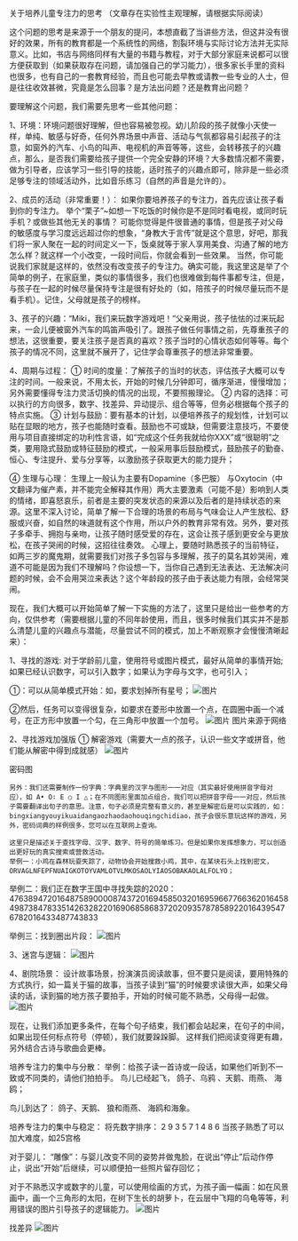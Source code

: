 关于培养儿童专注力的思考
（文章存在实验性主观理解，请根据实际阅读）

这个问题的思考是来源于一个朋友的提问，本想直截了当讲些方法，但这并没有很好的效果，所有的教育都是一个系统性的网络，割裂环境与实际讨论方法并无实际意义。比如，书店与网络同样有大量的书籍与教程，对于大部分家庭来说都可以很方便获取到（如果获取存在问题，请加强自己的学习能力），很多家长手里的资料也很多，也有自己的一套教育经验，而且也可能去早教或请教一些专业的人士，但是往往收效甚微，究竟是怎么回事？是方法出问题？还是教育出问题？

要理解这个问题，我们需要先思考一些其他问题：

1、环境：环境问题很好理解，但也容易被忽视。幼儿阶段的孩子就像小天使一样，单纯、敏感与好奇，任何外界场景中声音、活动与气氛都容易引起孩子的注意，如窗外的汽车、小鸟的叫声、电视机的声音等等，这些，会转移孩子的兴趣点，那么，是否我们需要给孩子提供一个完全安静的环境？大多数情况都不需要，做为引导者，应该学习一些引导的技能，适时孩子的兴趣点即可，除非是一些必须足够专注的领域活动外，比如音乐练习（自然的声音是允许的）。

2、成员的活动（非常重要！）：
    如果你要培养孩子的专注力，首先应该让孩子看到你的专注力。
    举个“栗子”~如想一下吃饭的时候你是不是同时看电视，或同时玩手机？或做些其他无关的事情？ 可能你觉得是件很普通的事情，但是孩子对父母的敏感度与学习度远远超过你的想象，“身教大于言传”就是这个意思，好吧，那我们将一家人聚在一起的时间定义一下，饭桌就等于家人享用美食、沟通了解的地方怎么样？就这样一个小改变，一段时间后，你就会看到一些效果。
    当然，你可能说我们家就是这样的，依然没有改变孩子的专注力。确实可能，我这里这是举了个简单的例子，在家庭里，类似的事情很多，我们也很难做到每件事都专注，但是，与孩子在一起的时候尽量保持专注是很有好处的（如，陪孩子的时候尽量玩而不是看手机）。记住，父母就是孩子的榜样。

3、孩子的兴趣：“Miki，我们来玩数字游戏吧！”父亲用说，孩子怯怯的过来玩起来，一会儿便被窗外汽车的鸣笛声吸引了。跟孩子做任何事情之前，先尊重孩子的想法，这很重要，要关注孩子是否真的喜欢？孩子当时的心情状态如何等等。每个孩子的情况不同，这里就不展开了，记住学会尊重孩子的想法非常重要。

4、周期与过程：
① 时间的度量：了解孩子的当时的状态，评估孩子大概可以专注的时间。一般来说，不用太长，开始的时候几分钟即可，循序渐进，慢慢增加；另外需要懂得专注力灵活切换的情况的出现，不要照搬理论。
② 内容的选择：可以执行的方向很多，数字、找差异、异动提示、组合等等，但务必根据每个孩子的特点实施。
③ 计划与鼓励：要有基本的计划，以便培养孩子的规划性，计划可以贴在显眼的地方，孩子也能随时查看。鼓励也不可或缺，但需要注意技巧，不要使用与项目直接绑定的功利性言语，如“完成这个任务我就给你XXX”或“很聪明”之类，要用隐式鼓励或特征鼓励的模式，一般采用事后鼓励模式，鼓励孩子的勤奋、恒心、专注提升、爱与分享等，以激励孩子获取更大的能力提升；

④ 生理与心理：
    生理上一般认为主要有Dopamine（多巴胺） 与Oxytocin（中文翻译为催产素，并不能完全解释其作用）两大主要激素（可能不是）影响到人类的情绪，即喜怒哀乐，前者是主要的突发状态的来源以及后者的是持续状态的来源。这里不深入讨论，简单了解一下合理的场景的布局与气味会让人产生放松、舒服或兴奋，如自然的味道就有这个作用，所以户外的教育非常有效。另外，要对孩子多牵手、拥抱与亲吻，让孩子随时感受爱的存在，这会让孩子感到更安全与更放松，在孩子哭闹的时候，这招往往奏效。
    心理上，要随时熟悉孩子的当前特征，如两三岁的魔鬼期，就需要我们对孩子多包容与多理解，孩子的莫名其妙哭闹，难道不可能是因为我们不理解吗？你设想一下，当你自己遇到无法表达、无法解决问题的时候，会不会用哭泣来表达？这个年龄段的孩子由于表达能力有限，会经常哭闹。

现在，我们大概可以开始简单了解一下实施的方法了，这里只是给出一些参考的方向，仅供参考（需要根据儿童的不同年龄使用，而且，很多时候我们其实并不是那么清楚儿童的兴趣点与潜能，尽量尝试不同的模式，加上不断观察才会慢慢清晰起来）：

1、寻找的游戏: 对于学龄前儿童，使用符号或图片模式，最好从简单的事情开始;如果已经认识数字，可以引入数字；如果认为字母与文字，也可引入；

①：可以从简单模式开始：如，要求划掉所有星号；
![图片](/images/zzl01.jpg)

②然后，任务可以变得很复杂，如要求在菱形中放置一个点，在圆圈中画一个减号，在正方形中放置一个勾，在三角形中放置一个加号。
 ![图片](/images/zzl02.jpg)
图片来源于网络

2、寻找游戏加强版
① 解密游戏（需要大一点的孩子，认识一些文字或拼音，他们能从解密中得到成就感）
![图片](/images/zzl03.jpg)
 
密码图

    另外：我们还需要制作一份字典：字典里的汉字与图形一一对应（其实最好使用拼音字母对应），如 A• O∶ E ○ I △；在不同图形里面加点组合，我们可以把拼音字母一一对应，然后孩子需要翻译出句子的意思。注意，句子必须是完整有意义的，甚至是解密后是可以实践的，如：bingxiangyouyikuaidangaozhaodaohouqingchidiao，孩子会很乐意玩这样的游戏，另外，密码词典的样例很多，您可以在互联网上查询。

    这里只是描述关于查找字母、汉字、数字、符号的简单练习。但是如果你发挥想象力，可以创造出更好玩的真实搜索或营救活动。
    举例一：小鸡在森林玩耍失踪了，动物协会开始搜救小鸡，其中，在某块石头上找到密文，ORVAGLNFEPFNUAIGKOTOYVAMLOTVLMKOSAOLYIAOSOBAKAOLALFOLYO；
举例二：我们正在数字王国中寻找失踪的2020：
476389472016487589000087437201694585032016959667766362016458498738478335142632822016906858683720209357878589220164395476782016433487743833

举例三：找到圈出片段：
![图片](/images/zzl04.jpg)
 
3、迷宫与逻辑：
![图片](/images/zzl05.jpg)
 

4、剧院场景：
设计故事场景，扮演演员阅读故事，但不要只是阅读，要用特殊的方式执行，如一篇关于猫的故事，当孩子读到“猫”的时候要求读很大声，如果父母读的话，读到猫的地方孩子要拍手，开始的时候可能不熟悉，父母得一起做。
 ![图片](/images/zzl06.jpg)

现在，让我们添加更多条件，在每个句子结束，我们都会站起来，在句子的中间，如果出现任何标点符号（停顿），我们就要跺跺脚。
    这样我们把阅读变得更有趣，另外结合古诗与歌曲会更棒。

培养专注力的集中与分散：
举例：给孩子读一首诗或一段话，如果他们听到不一致或不同类的，请他们拍拍手。
鸟儿已经起飞，
鸽子、乌鸦
、天鹅、雨燕、
海鸥；

鸟儿到达了：
鸽子、天鹅、
狼和雨燕、
海鸥和海象。

培养专注力的集中与稳定：
将先数字排序：
2 9 3
5 7 1
4 8 6
当孩子熟悉了可以加大难度，如25宫格


对于婴儿：
“雕像”：与婴儿改变不同的姿势并做鬼脸，在说出“停止”后动作停止，说出“开始”后继续，可以顺便拍一些照片留存回忆；


对于不熟悉汉字或数字的儿童，可以使用绘画的方式，为孩子画一幅画：如在风景画中，画一个三角形的太阳，在树下生长的胡萝卜，在云层中飞翔的乌龟等等，利用错误的图片引导孩子的逻辑能力。
![图片](/images/zzl07.jpg)
 

找差异
![图片](/images/zzl08.jpg)